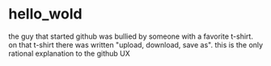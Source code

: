 # hello_wold
the guy that started github was bullied by someone with a favorite t-shirt. on that t-shirt there was written "upload, download, save as". this is the only rational explanation to the github UX
